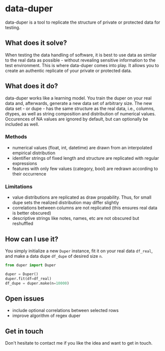 # data-duper

data-duper is a tool to replicate the structure of private or protected data for testing.

## What does it solve?

When testing the data handling of software, it is best to use data as similar to the real data as possible - without revealing sensitive information to the test environment. This is where data-duper comes into play. It allows you to create an authentic replicate of your private or protected data.

## What does it do?

data-duper works like a learning model. You train the duper on your real data and, afterwards, generate a new data set of arbitrary size. The new data set - or dupe - has the same structure as the real data, i.e., columns, dtypes, as well as string composition and distribution of numerical values. Occurences of NA values are ignored by default, but can optionally be included as well.

### Methods
- numerical values (float, int, datetime) are drawn from an interpolated empirical distribution
- identifier strings of fixed length and structure are replicated with regular expressions
- features with only few values (category, bool) are redrawn according to their occurrence

### Limitations
- value distributions are replicated as draw propability. Thus, for small dupe sets the realized distribution may differ slightly
- correlations between columns are not replicated (this ensures real data is better obscured)
- descriptive strings like notes, names, etc are not obscured but reshuffled

## How can I use it?

You simply initialize a new `Duper` instance, fit it on your real data `df_real`, and make a data dupe `df_dupe` of desired size `n`.

```python
from duper import Duper

duper = Duper()
duper.fit(df=df_real)
df_dupe = duper.make(n=10000)
```

## Open issues
- include optional correlations between selected rows
- improve algorithm of regex duper

## Get in touch

Don't hesitate to contact me if you like the idea and want to get in touch.